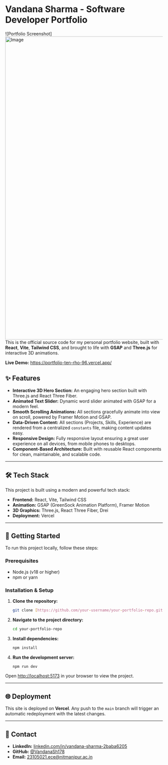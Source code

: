 # Vandana Sharma - Software Developer Portfolio

![Portfolio Screenshot]<img width="1873" height="969" alt="Image" src="https://github.com/user-attachments/assets/04845875-ddb7-4331-a031-06d38b24f170" />This is the official source code for my personal portfolio website, built with **React**, **Vite**, **Tailwind CSS**, and brought to life with **GSAP** and **Three.js** for interactive 3D animations.

**Live Demo:** https://portfolio-ten-rho-96.vercel.app/

## ✨ Features

-   **Interactive 3D Hero Section:** An engaging hero section built with Three.js and React Three Fiber.
-   **Animated Text Slider:** Dynamic word slider animated with GSAP for a modern feel.
-   **Smooth Scrolling Animations:** All sections gracefully animate into view on scroll, powered by Framer Motion and GSAP.
-   **Data-Driven Content:** All sections (Projects, Skills, Experience) are rendered from a centralized `constants` file, making content updates easy.
-   **Responsive Design:** Fully responsive layout ensuring a great user experience on all devices, from mobile phones to desktops.
-   **Component-Based Architecture:** Built with reusable React components for clean, maintainable, and scalable code.

---

## 🛠️ Tech Stack

This project is built using a modern and powerful tech stack:

-   **Frontend:** React, Vite, Tailwind CSS
-   **Animation:** GSAP (GreenSock Animation Platform), Framer Motion
-   **3D Graphics:** Three.js, React Three Fiber, Drei
-   **Deployment:** Vercel

---

## 🚀 Getting Started

To run this project locally, follow these steps:

### Prerequisites

-   Node.js (v18 or higher)
-   npm or yarn

### Installation & Setup

1.  **Clone the repository:**
    ```bash
    git clone [https://github.com/your-username/your-portfolio-repo.git](https://github.com/your-username/your-portfolio-repo.git)
    ```

2.  **Navigate to the project directory:**
    ```bash
    cd your-portfolio-repo
    ```

3.  **Install dependencies:**
    ```bash
    npm install
    ```

4.  **Run the development server:**
    ```bash
    npm run dev
    ```

Open [http://localhost:5173](http://localhost:5173) in your browser to view the project.

---

## 🌐 Deployment

This site is deployed on **Vercel**. Any push to the `main` branch will trigger an automatic redeployment with the latest changes.

---

## 📧 Contact

-   **LinkedIn:** [linkedin.com/in/vandana-sharma-2baba6205](https://www.linkedin.com/in/vandana-sharma-2baba6205)
-   **GitHub:** [@VandanaSh178](https://github.com/VandanaSh178)
-   **Email:** 23105021.ece@nitmanipur.ac.in
